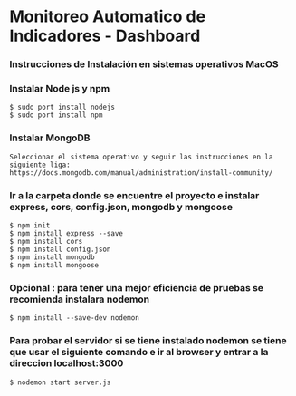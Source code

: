 # Monitoreo Automatico de Indicadores - Dashboard

### Instrucciones de Instalación en sistemas operativos MacOS

### Instalar Node js y npm
```
$ sudo port install nodejs
$ sudo port install npm
```

### Instalar MongoDB
```
Seleccionar el sistema operativo y seguir las instrucciones en la siguiente liga:
https://docs.mongodb.com/manual/administration/install-community/
```

### Ir a la carpeta donde se encuentre el proyecto e instalar express, cors, config.json, mongodb y mongoose
```
$ npm init
$ npm install express --save
$ npm install cors
$ npm install config.json
$ npm install mongodb
$ npm install mongoose
```

### Opcional : para tener una mejor eficiencia de pruebas se recomienda instalara nodemon
```
$ npm install --save-dev nodemon
```


### Para probar el servidor si se tiene instalado nodemon se tiene que usar el siguiente comando e ir al browser y entrar a la direccion localhost:3000

```
$ nodemon start server.js
```
